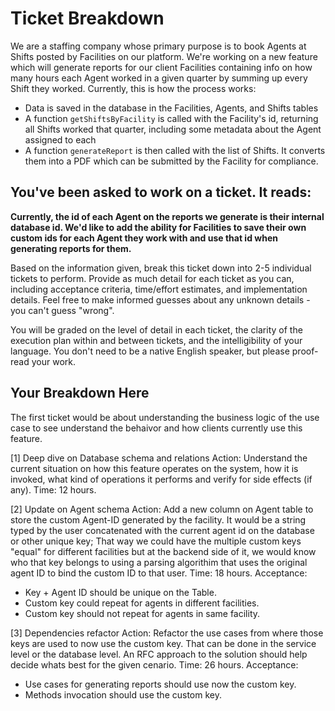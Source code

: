 # Ticket Breakdown
We are a staffing company whose primary purpose is to book Agents at Shifts posted by Facilities on our platform. We're working on a new feature which will generate reports for our client Facilities containing info on how many hours each Agent worked in a given quarter by summing up every Shift they worked. Currently, this is how the process works:

- Data is saved in the database in the Facilities, Agents, and Shifts tables
- A function `getShiftsByFacility` is called with the Facility's id, returning all Shifts worked that quarter, including some metadata about the Agent assigned to each
- A function `generateReport` is then called with the list of Shifts. It converts them into a PDF which can be submitted by the Facility for compliance.

## You've been asked to work on a ticket. It reads:

**Currently, the id of each Agent on the reports we generate is their internal database id. We'd like to add the ability for Facilities to save their own custom ids for each Agent they work with and use that id when generating reports for them.**


Based on the information given, break this ticket down into 2-5 individual tickets to perform. Provide as much detail for each ticket as you can, including acceptance criteria, time/effort estimates, and implementation details. Feel free to make informed guesses about any unknown details - you can't guess "wrong".


You will be graded on the level of detail in each ticket, the clarity of the execution plan within and between tickets, and the intelligibility of your language. You don't need to be a native English speaker, but please proof-read your work.

## Your Breakdown Here

The first ticket would be about understanding the business logic of the use case to see understand the behaivor and how clients currently use this feature.

[1] Deep dive on Database schema and relations
Action: Understand the current situation on how this feature operates on the system, how it is invoked, what kind of operations it performs and verify for side effects (if any).
Time: 12 hours.

[2] Update on Agent schema
Action: Add a new column on Agent table to store the custom Agent-ID generated by the facility. It would be a string typed by the user concatenated with the current agent id on the database or other unique key; That way we could have the multiple custom keys "equal" for different facilities but at the backend side of it, we would know who that key belongs to using a parsing algorithim that uses the original agent ID to bind the custom ID to that user.
Time: 18 hours.
Acceptance:
- Key + Agent ID should be unique on the Table.
- Custom key could repeat for agents in different facilities.
- Custom key should not repeat for agents in same facility.

[3] Dependencies refactor
Action: Refactor the use cases from where those keys are used to now use the custom key. That can be done in the service level or the database level. An RFC approach to the solution should help decide whats best for the given cenario.
Time: 26 hours.
Acceptance:
- Use cases for generating reports should use now the custom key.
- Methods invocation should use the custom key.
